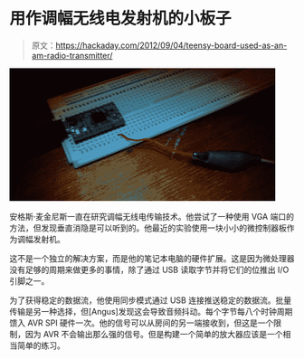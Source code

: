 # 用作调幅无线电发射机的小板子

> 原文：<https://hackaday.com/2012/09/04/teensy-board-used-as-an-am-radio-transmitter/>

![](img/dd9f3d752325fb2b576443f37eefd555.png "teensy-AM-transmitter")

安格斯·麦金尼斯一直在研究调幅无线电传输技术。他尝试了一种使用 VGA 端口的方法，但发现垂直消隐是可以听到的。他最近的实验使用一块小小的微控制器板作为调幅发射机。

这不是一个独立的解决方案，而是他的笔记本电脑的硬件扩展。这是因为微处理器没有足够的周期来做更多的事情，除了通过 USB 读取字节并将它们的位推出 I/O 引脚之一。

为了获得稳定的数据流，他使用同步模式通过 USB 连接推送稳定的数据流。批量传输是另一种选择，但[Angus]发现这会导致音频抖动。每个字节每八个时钟周期馈入 AVR SPI 硬件一次。他的信号可以从房间的另一端接收到，但这是一个限制，因为 AVR 不会输出那么强的信号。但是构建一个简单的放大器应该是一个相当简单的练习。
